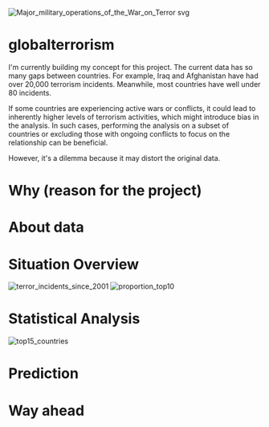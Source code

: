 ![Major_military_operations_of_the_War_on_Terror svg](https://github.com/mesege1/globalterrorism/assets/135185712/1d46bead-95b9-47d3-a3dd-2b6c7f9a558c)

# globalterrorism

I'm currently building my concept for this project. The current data has so many gaps between countries. For example, Iraq and Afghanistan have had over 20,000 terrorism incidents. Meanwhile, most countries have well under 80 incidents. 

If some countries are experiencing active wars or conflicts, it could lead to inherently higher levels of terrorism activities, which might introduce bias in the analysis. In such cases, performing the analysis on a subset of countries or excluding those with ongoing conflicts to focus on the relationship can be beneficial.

However, it's a dilemma because it may distort the original data.

# Why (reason for the project)

# About data

# Situation Overview
![terror_incidents_since_2001](https://github.com/mesege1/globalterrorism/assets/135185712/b7169931-78b1-4aa9-a9f6-96304f83da3c)
![proportion_top10](https://github.com/mesege1/globalterrorism/assets/135185712/e2cdb3b1-918b-46bd-a5a6-d810c347ec45)

# Statistical Analysis
![top15_countries](https://github.com/mesege1/globalterrorism/assets/135185712/a4994e59-222a-4951-aa7f-cb73c501e7be)

# Prediction

# Way ahead
